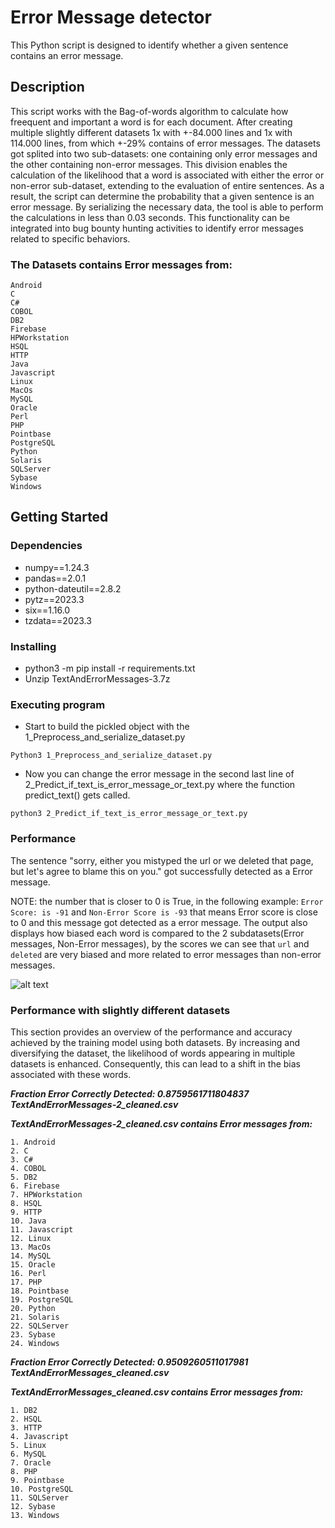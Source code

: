 # Error Message detector

This Python script is designed to identify whether a given sentence contains an error message.

## Description

This script works with the Bag-of-words algorithm to calculate how freequent and important a word is for each document.
After creating multiple slightly different datasets 1x with +-84.000 lines and 1x with 114.000 lines, from which +-29% contains of error messages.
The datasets got splited into two sub-datasets: one containing only error messages and the other containing non-error messages.
This division enables the calculation of the likelihood that a word is associated with either the error or non-error sub-dataset, extending to the evaluation of entire sentences.
As a result, the script can determine the probability that a given sentence is an error message.
By serializing the necessary data, the tool is able to perform the calculations in less than 0.03 seconds.
This functionality can be integrated into bug bounty hunting activities to identify error messages related to specific behaviors.

### The Datasets contains Error messages from:

    Android
    C
    C#
    COBOL
    DB2
    Firebase
    HPWorkstation
    HSQL
    HTTP
    Java
    Javascript
    Linux
    MacOs
    MySQL
    Oracle
    Perl
    PHP
    Pointbase
    PostgreSQL
    Python
    Solaris
    SQLServer
    Sybase
    Windows
    



## Getting Started

### Dependencies

* numpy==1.24.3
* pandas==2.0.1
* python-dateutil==2.8.2
* pytz==2023.3
* six==1.16.0
* tzdata==2023.3


### Installing

* python3 -m pip install -r requirements.txt
* Unzip TextAndErrorMessages-3.7z


### Executing program

* Start to build the pickled object with the 1_Preprocess_and_serialize_dataset.py
```
Python3 1_Preprocess_and_serialize_dataset.py
```
* Now you can change the error message in the second last line of 2_Predict_if_text_is_error_message_or_text.py where the function predict_text() gets called.
```
python3 2_Predict_if_text_is_error_message_or_text.py
```



### Performance

The sentence "sorry, either you mistyped the url or we deleted that page, but let's agree to blame this on you." got successfully detected as a Error message.

NOTE: the number that is closer to 0 is True, in the following example: ```Error Score: is -91``` and ```Non-Error Score is -93``` that means Error score is close to 0 and this message got detected as a error message. The output also displays how biased each word is compared to the 2 subdatasets(Error messages, Non-Error messages), by the scores we can see that ```url``` and ```deleted``` are very biased and more related to error messages than non-error messages.


![alt text](https://i.postimg.cc/FK0TxgFr/Screenshot-2023-06-18-181049.png)

### Performance with slightly different datasets
This section provides an overview of the performance and accuracy achieved by the training model using both datasets. By increasing and diversifying the dataset, the likelihood of words appearing in multiple datasets is enhanced. Consequently, this can lead to a shift in the bias associated with these words.


___Fraction Error Correctly Detected: 0.8759561711804837 TextAndErrorMessages-2_cleaned.csv___

___TextAndErrorMessages-2_cleaned.csv contains Error messages from:___

    1. Android
    2. C
    3. C#
    4. COBOL
    5. DB2
    6. Firebase
    7. HPWorkstation
    8. HSQL
    9. HTTP
    10. Java
    11. Javascript
    12. Linux
    13. MacOs
    14. MySQL
    15. Oracle
    16. Perl
    17. PHP
    18. Pointbase
    19. PostgreSQL
    20. Python
    21. Solaris
    22. SQLServer
    23. Sybase
    24. Windows

___Fraction Error Correctly Detected: 0.9509260511017981 TextAndErrorMessages_cleaned.csv___

___TextAndErrorMessages_cleaned.csv contains Error messages from:___

    1. DB2
    2. HSQL
    3. HTTP
    4. Javascript
    5. Linux
    6. MySQL
    7. Oracle
    8. PHP
    9. Pointbase
    10. PostgreSQL
    11. SQLServer
    12. Sybase
    13. Windows
